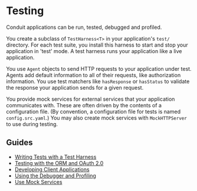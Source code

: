 # Testing

Conduit applications can be run, tested, debugged and profiled.

You create a subclass of `TestHarness<T>` in your application's `test/` directory. For each test suite, you install this harness to start and stop your application in 'test' mode. A test harness runs your application like a live application.

You use `Agent` objects to send HTTP requests to your application under test. Agents add default information to all of their requests, like authorization information. You use test matchers like `hasResponse` or `hasStatus` to validate the response your application sends for a given request.

You provide mock services for external services that your application communicates with. These are often driven by the contents of a configuration file. \(By convention, a configuration file for tests is named `config.src.yaml`.\) You may also create mock services with `MockHTTPServer` to use during testing.

## Guides

* [Writing Tests with a Test Harness](tests.md)
* [Testing with the ORM and OAuth 2.0](mixins.md)
* [Developing Client Applications](clients.md)
* [Using the Debugger and Profiling](debugger.md)
* [Use Mock Services](mock.md)

